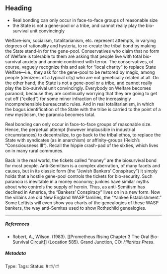 ## Heading  # 

- Real bonding can only occur in face-to-face groups of reasonable size
- the State is not a gene-pool or a tribe, and cannot really play the bio-survival unit convincingly

Welfare-ism, socialism, totalitarianism, etc. represent attempts, in varying degrees of rationality and hysteria, to re-create the tribal bond by making the State stand-in for the gene-pool. Conservatives who claim that no form of Welfare is tolerable to them are asking that people live with total bio-survival anxiety and anomie combined with terror. The conservatives, of course, vaguely recognize this and ask for “local charity” to replace State Welfare—i.e., they ask for the gene-pool to be restored by magic, among people (denizens of a typical city) who are not genetically related at all. On the other hand, the State is not a gene-pool or a tribe, and cannot really play the bio-survival unit convincingly. Everybody on Welfare becomes paranoid, because they are continually worrying that they are going to get cut off (“exiled”) for some minor infraction of the increasingly incomprehensible bureaucratic rules. And in real totalitarianism, in which the bogus identification of the State with the tribe is carried to the point of a new mysticism, the paranoia becomes total.

Real bonding can only occur in face-to-face groups of reasonable size. Hence, the perpetual attempt (however implausible in industrial circumstances) to decentralize, to go back to the tribal ethos, to replace the State with syndicates (as in anarchism) or affinity-groups (Reich’s “Consciousness III”). Recall the hippie crash-pad of the sixties, which lives on in many rural communes.

Back in the real world, the tickets called “money” are the biosurvival bond for most people. Anti-Semitism is a complex aberration, of many facets and causes, but in its classic form (the “Jewish Bankers’ Conspiracy”) it simply holds that a hostile gene-pool controls the tickets for bio-security. Such paranoia is inevitable in a money economy; junkies have similar myths about who controls the supply of heroin. Thus, as anti-Semitism has declined in America, the “Bankers’ Conspiracy” lives on in a new form. Now the villains are old New England WASP families, the “Yankee Establishment.” Some Leftists will even show you charts of the genealogies of these WASP bankers, the way anti-Semites used to show Rothschild genealogies.

___

##### References

- Robert, A., Wilson. (1983). [[Prometheus Rising Chapter 3 The Oral Bio-Survival Circuit]] (Location 585). Grand Junction, CO: _Hilaritas Press_.

##### Metadata

Type: 
Tags:
Status: #⛅️/⛅️